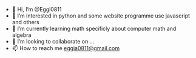 - 👋 Hi, I’m @Eggi0811
- 👀 I’m interested in python and some website programme use javascript and others
- 🌱 I’m currently learning math specificly about computer math and algebra
- 💞️ I’m looking to collaborate on ...
- 📫 How to reach me eggia0811@gmail.com

<!---
Eggi0811/Eggi0811 is a ✨ special ✨ repository because its `README.md` (this file) appears on your GitHub profile.
You can click the Preview link to take a look at your changes.
--->
